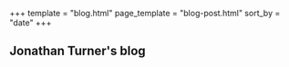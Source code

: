 +++
template = "blog.html"
page_template = "blog-post.html"
sort_by = "date"
+++

## Jonathan Turner's blog
